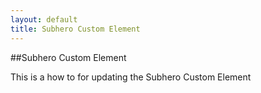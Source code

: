 ```yaml
---
layout: default
title: Subhero Custom Element
---
```


##Subhero Custom Element

This is a how to for updating the Subhero Custom Element
